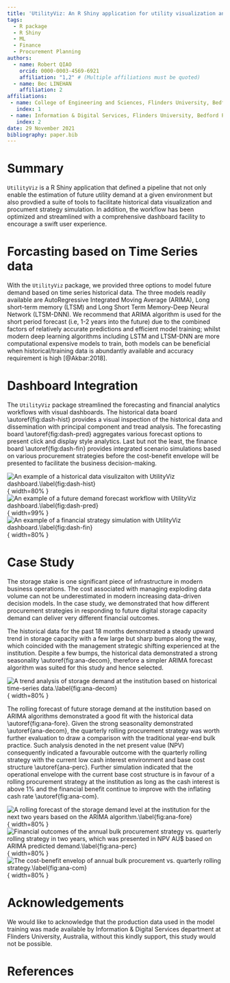 ```yaml
---
title: 'UtilityViz: An R Shiny application for utility visualization and future planning'
tags:
  - R package
  - R Shiny
  - ML
  - Finance
  - Procurement Planning 
authors:
  - name: Robert QIAO
    orcid: 0000-0003-4569-6921
    affiliation: "1,2" # (Multiple affiliations must be quoted)
  - name: Bec LINEHAN
    affiliation: 2
affiliations:
 - name: College of Engineering and Sciences, Flinders University, Bedford Park, SA 5042, Australia
   index: 1
 - name: Information & Digital Services, Flinders University, Bedford Park, SA 5042, Australia
   index: 2
date: 29 November 2021
bibliography: paper.bib
---
```

# Summary
`UtilityViz` is a R Shiny application that defined a pipeline that not only enable the estimation of future utility demand at a given environment but also provdied a suite of tools to facilitate historical data visualization and procument strategy simulation. In addition, the workflow has been optimized and streamlined with a comprehensive dashboard facility to encourage a swift user experience.


# Forcasting based on Time Series data
With the `UtilityViz` package, we provided three options to model future demand based on time series historical data. The three models readily available are AutoRegressive Integrated Moving Average (ARIMA), Long short-term memory (LTSM) and Long Short Term Memory-Deep Neural Network (LTSM-DNN). We recommend that ARIMA algorithm is used for the short period forecast (i.e, 1-2 years into the future) due to the combined factors of relatively accurate predictions and efficient model training; whilst modern deep learning algorithms including LSTM and LTSM-DNN are more computational expensive models to train, both models can be beneficial when historical/training data is abundantly available and accuracy requirement is high [@Akbar:2018].

# Dashboard Integration

The `UtilityViz` package streamlined the forecasting and financial analytics workflows with visual dashboards. The historical data board \autoref{fig:dash-hist} provides a visual inspection of the historical data and dissemination with principal component and tread analysis. The forecasting board \autoref{fig:dash-pred} aggregates various forecast options to present click and display style analytics. Last but not the least, the finance board \autoref{fig:dash-fin} provides integrated scenario simulations based on various procurement strategies before the cost-benefit envelope will be presented to facilitate the business decision-making.

![An example of a historical data visulizaiton with UtilityViz dashboard.\label{fig:dash-hist}](img/dash-hist.png){ width=80% }
![An example of a future demand forecast workflow with UtilityViz dashboard.\label{fig:dash-pred}](img/dash-fore.png){ width=99% }
![An example of a financial strategy simulation with UtilityViz dashboard.\label{fig:dash-fin}](img/dash-fin.png){ width=80% }

# Case Study
The storage stake is one significant piece of infrastructure in modern business operations. The cost associated with managing exploding data volume can not be underestimated in modern increasing data-driven decision models. In the case study, we demonstrated that how different procurement strategies in responding to future digital storage capacity demand can deliver very different financial outcomes. 

The historical data for the past 18 months demonstrated a steady upward trend in storage capacity with a few large but sharp bumps along the way, which coincided with the management strategic shifting experienced at the institution. Despite a few bumps, the historical data demonstrated a strong seasonality \autoref{fig:ana-decom}, therefore a simpler ARIMA forecast algorithm was suited for this study and hence selected. 

![A trend analysis of storage demand at the institution based on historical time-series data.\label{fig:ana-decom}](img/Rplot-decom.png){ width=80% }

The rolling forecast of future storage demand at the institution based on ARIMA algorithms demonstrated a good fit with the historical data \autoref{fig:ana-fore}. Given the strong seasonality demonstrated \autoref{ana-decom},  the quarterly rolling procurement strategy was worth further evaluation to draw a comparison with the traditional year-end bulk practice. Such analysis denoted in the net present value (NPV) consequently indicated a favourable outcome with the quarterly rolling strategy with the current low cash interest environment and base cost structure \autoref{ana-perc}. Further simulation indicated that the operational envelope with the current base cost structure is in favour of a rolling procurement strategy at the institution as long as the cash interest is above 1% and the financial benefit continue to improve with the inflating cash rate \autoref{fig:ana-com}. 

![A rolling forecast of the storage demand level at the institution for the next two years based on the ARIMA algorithm.\label{fig:ana-fore}](img/Rplot-fore.png){ width=80% }
![Financial outcomes of the annual bulk procurement strategy vs. quarterly rolling strategy in two years, which was presented in NPV AU$ based on ARIMA predicted demand.\label{fig:ana-perc}](img/Rplot-perc.png){ width=80% }
![The cost-benefit envelop of annual bulk procurement vs. quarterly rolling strategy.\label{fig:ana-com}](img/Rplot-com.png){ width=80% }

# Acknowledgements
We would like to acknowledge that the production data used in the model training was made available by Information & Digital Services department at Flinders University, Australia, without this kindly support, this study would not be possible. 

# References